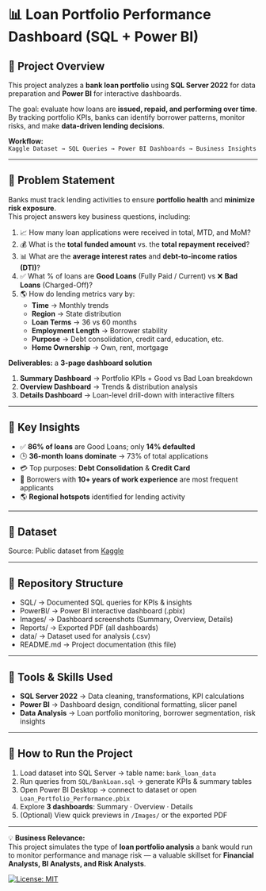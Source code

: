 # 📊 Loan Portfolio Performance Dashboard (SQL + Power BI)

## 🔹 Project Overview  
This project analyzes a **bank loan portfolio** using **SQL Server 2022** for data preparation and **Power BI** for interactive dashboards.  

The goal: evaluate how loans are **issued, repaid, and performing over time**. By tracking portfolio KPIs, banks can identify borrower patterns, monitor risks, and make **data-driven lending decisions**.  

**Workflow:**  
`Kaggle Dataset → SQL Queries → Power BI Dashboards → Business Insights`

---

## 🔹 Problem Statement  
Banks must track lending activities to ensure **portfolio health** and **minimize risk exposure**.  
This project answers key business questions, including:  

1. 📈 How many loan applications were received in total, MTD, and MoM?  
2. 💰 What is the **total funded amount** vs. the **total repayment received**?  
3. 📊 What are the **average interest rates** and **debt-to-income ratios (DTI)**?  
4. ✅ What % of loans are **Good Loans** (Fully Paid / Current) vs ❌ **Bad Loans** (Charged-Off)?  
5. 🌎 How do lending metrics vary by:  
   - **Time** → Monthly trends  
   - **Region** → State distribution  
   - **Loan Terms** → 36 vs 60 months  
   - **Employment Length** → Borrower stability  
   - **Purpose** → Debt consolidation, credit card, education, etc.  
   - **Home Ownership** → Own, rent, mortgage  

**Deliverables:** a **3-page dashboard solution**  
1. **Summary Dashboard** → Portfolio KPIs + Good vs Bad Loan breakdown  
2. **Overview Dashboard** → Trends & distribution analysis  
3. **Details Dashboard** → Loan-level drill-down with interactive filters  

---

## 🔹 Key Insights  
- ✅ **86% of loans** are Good Loans; only **14% defaulted**  
- 🕒 **36-month loans dominate** → 73% of total applications  
- 💳 Top purposes: **Debt Consolidation** & **Credit Card**  
- 👔 Borrowers with **10+ years of work experience** are most frequent applicants  
- 🌎 **Regional hotspots** identified for lending activity  

---

## 🔹 Dataset  
Source: Public dataset from [Kaggle](https://www.kaggle.com/)  

---

## 🔹 Repository Structure  
- SQL/ → Documented SQL queries for KPIs & insights
- PowerBI/ → Power BI interactive dashboard (.pbix)
- Images/ → Dashboard screenshots (Summary, Overview, Details)
- Reports/ → Exported PDF (all dashboards)
- data/ → Dataset used for analysis (.csv)
- README.md → Project documentation (this file)

---

## 🔹 Tools & Skills Used  
- **SQL Server 2022** → Data cleaning, transformations, KPI calculations  
- **Power BI** → Dashboard design, conditional formatting, slicer panel  
- **Data Analysis** → Loan portfolio monitoring, borrower segmentation, risk insights  

---

## 🔹 How to Run the Project  
1. Load dataset into SQL Server → table name: `bank_loan_data`  
2. Run queries from `SQL/BankLoan.sql` → generate KPIs & summary tables  
3. Open Power BI Desktop → connect to dataset or open `Loan_Portfolio_Performance.pbix`  
4. Explore **3 dashboards**: Summary · Overview · Details  
5. (Optional) View quick previews in `/Images/` or the exported PDF  

---

💡 **Business Relevance:**  
This project simulates the type of **loan portfolio analysis** a bank would run to monitor performance and manage risk — a valuable skillset for **Financial Analysts, BI Analysts, and Risk Analysts**.  

[![License: MIT](https://img.shields.io/badge/License-MIT-green.svg)](LICENSE)

